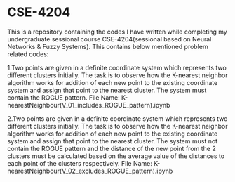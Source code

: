 # CSE-4204
This is a repository containing the codes I have written while completing my undergraduate sessional course CSE-4204(sessional based on Neural Networks & Fuzzy Systems).
This contains below mentioned problem related codes:

1.Two points are given in a definite coordinate system which represents two different clusters initially. The task is to observe how the K-nearest neighbor algorithm works for addition of each new point to the existing coordinate system and assign that point to the nearest cluster. The system must contain the ROGUE pattern.
File Name: K-nearestNeighbour(V_01_includes_ROGUE_pattern).ipynb

2.Two points are given in a definite coordinate system which represents two different clusters initially. The task is to observe how the K-nearest neighbor algorithm works for addition of each new point to the existing coordinate system and assign that point to the nearest cluster. The system must not contain the ROGUE pattern and the distance of the new point from the 2 clusters must be calculated based on the average value of the distances to each point of the clusters respectively. File Name: K-nearestNeighbour(V_02_excludes_ROGUE_pattern).ipynb
  

